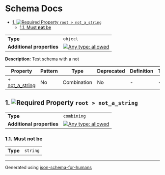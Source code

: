 # Schema Docs

- [1. ![Required](https://img.shields.io/badge/Required-blue) Property `root > not_a_string`](#not_a_string-72696e67)
  - [1.1. Must **not** be](#autogenerated_heading_2)

|                           |                                                                                                                                   |
| ------------------------- | --------------------------------------------------------------------------------------------------------------------------------- |
| **Type**                  | `object`                                                                                                                          |
| **Additional properties** | [![Any type: allowed](https://img.shields.io/badge/Any%20type-allowed-green)](# "Additional Properties of any type are allowed.") |

**Description:** Test schema with a not

| Property                                  | Pattern | Type        | Deprecated | Definition | Title/Description |
| ----------------------------------------- | ------- | ----------- | ---------- | ---------- | ----------------- |
| + [not_a_string](#not_a_string-72696e67 ) | No      | Combination | No         | -          | -                 |

## <a name="not_a_string-72696e67"></a>1. ![Required](https://img.shields.io/badge/Required-blue) Property `root > not_a_string`

|                           |                                                                                                                                   |
| ------------------------- | --------------------------------------------------------------------------------------------------------------------------------- |
| **Type**                  | `combining`                                                                                                                       |
| **Additional properties** | [![Any type: allowed](https://img.shields.io/badge/Any%20type-allowed-green)](# "Additional Properties of any type are allowed.") |

### <a name="autogenerated_heading_2"></a>1.1. Must **not** be

|          |          |
| -------- | -------- |
| **Type** | `string` |

----------------------------------------------------------------------------------------------------------------------------
Generated using [json-schema-for-humans](https://github.com/coveooss/json-schema-for-humans)
